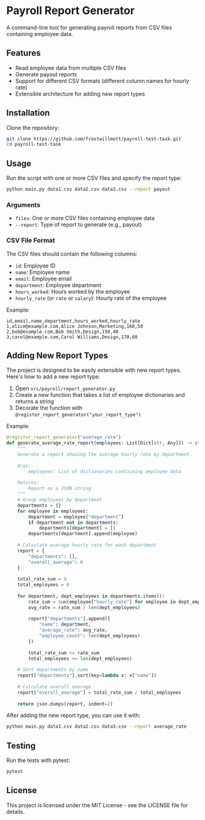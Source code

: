 # Payroll Report Generator

A command-line tool for generating payroll reports from CSV files containing employee data.

## Features

- Read employee data from multiple CSV files
- Generate payout reports
- Support for different CSV formats (different column names for hourly rate)
- Extensible architecture for adding new report types

## Installation

Clone the repository:

```bash
git clone https://github.com/frostwillmott/payroll-test-task.git
cd payroll-test-task
```

## Usage

Run the script with one or more CSV files and specify the report type:

```bash
python main.py data1.csv data2.csv data3.csv --report payout
```

### Arguments

- `files`: One or more CSV files containing employee data
- `--report`: Type of report to generate (e.g., payout)

### CSV File Format

The CSV files should contain the following columns:
- `id`: Employee ID
- `name`: Employee name
- `email`: Employee email
- `department`: Employee department
- `hours_worked`: Hours worked by the employee
- `hourly_rate` (or `rate` or `salary`): Hourly rate of the employee

Example:
```
id,email,name,department,hours_worked,hourly_rate
1,alice@example.com,Alice Johnson,Marketing,160,50
2,bob@example.com,Bob Smith,Design,150,40
3,carol@example.com,Carol Williams,Design,170,60
```

## Adding New Report Types

The project is designed to be easily extensible with new report types. Here's how to add a new report type:

1. Open `src/payroll/report_generator.py`
2. Create a new function that takes a list of employee dictionaries and returns a string
3. Decorate the function with `@register_report_generator("your_report_type")`

Example:

```python
@register_report_generator("average_rate")
def generate_average_rate_report(employees: List[Dict[str, Any]]) -> str:
    """
    Generate a report showing the average hourly rate by department.
    
    Args:
        employees: List of dictionaries containing employee data
        
    Returns:
        Report as a JSON string
    """
    # Group employees by department
    departments = {}
    for employee in employees:
        department = employee["department"]
        if department not in departments:
            departments[department] = []
        departments[department].append(employee)
    
    # Calculate average hourly rate for each department
    report = {
        "departments": [],
        "overall_average": 0
    }
    
    total_rate_sum = 0
    total_employees = 0
    
    for department, dept_employees in departments.items():
        rate_sum = sum(employee["hourly_rate"] for employee in dept_employees)
        avg_rate = rate_sum / len(dept_employees)
        
        report["departments"].append({
            "name": department,
            "average_rate": avg_rate,
            "employee_count": len(dept_employees)
        })
        
        total_rate_sum += rate_sum
        total_employees += len(dept_employees)
    
    # Sort departments by name
    report["departments"].sort(key=lambda x: x["name"])
    
    # Calculate overall average
    report["overall_average"] = total_rate_sum / total_employees
    
    return json.dumps(report, indent=2)
```

After adding the new report type, you can use it with:

```bash
python main.py data1.csv data2.csv data3.csv --report average_rate
```

## Testing

Run the tests with pytest:

```bash
pytest
```

## License

This project is licensed under the MIT License - see the LICENSE file for details.